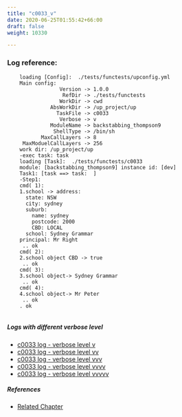 ```yaml
---
title: "c0033_v"
date: 2020-06-25T01:55:42+66:00
draft: false
weight: 10330

---
```


### Log reference: <no value>

```
    loading [Config]:  ./tests/functests/upconfig.yml
    Main config:
                 Version -> 1.0.0
                  RefDir -> ./tests/functests
                 WorkDir -> cwd
              AbsWorkDir -> /up_project/up
                TaskFile -> c0033
                 Verbose -> v
              ModuleName -> backstabbing_thompson9
               ShellType -> /bin/sh
           MaxCallLayers -> 8
     MaxModuelCallLayers -> 256
    work dir: /up_project/up
    -exec task: task
    loading [Task]:  ./tests/functests/c0033
    module: [backstabbing_thompson9] instance id: [dev]
    Task1: [task ==> task:  ]
    -Step1:
    cmd( 1):
    1.school -> address:
      state: NSW
      city: sydney
      suburb:
        name: sydney
        postcode: 2000
        CBD: LOCAL
      school: Sydney Grammar
    principal: Mr Right
     .. ok
    cmd( 2):
    2.school object CBD -> true
     .. ok
    cmd( 3):
    3.school object-> Sydney Grammar
     .. ok
    cmd( 4):
    4.school object-> Mr Peter
     .. ok
    . ok
    
```

##### Logs with different verbose level
* [c0033 log - verbose level v](../../logs/c0033_v)
* [c0033 log - verbose level vv](../../logs/c0033_vv)
* [c0033 log - verbose level vvv](../../logs/c0033_vvv)
* [c0033 log - verbose level vvvv](../../logs/c0033_vvvv)
* [c0033 log - verbose level vvvvv](../../logs/c0033_vvvvv)

##### References
* [Related Chapter](../../dvars/c0033)
